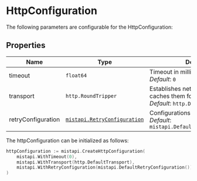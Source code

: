 
# HttpConfiguration

The following parameters are configurable for the HttpConfiguration:

## Properties

| Name | Type | Description | Setter | Getter |
|  --- | --- | --- | --- | --- |
| timeout | `float64` | Timeout in milliseconds.<br>*Default*: `0` | `WithTimeout` | `Timeout()` |
| transport | `http.RoundTripper` | Establishes network connection and caches them for reuse.<br>*Default*: `http.DefaultTransport` | `WithTransport` | `Transport()` |
| retryConfiguration | [`mistapi.RetryConfiguration`](../doc/retry-configuration.md) | Configurations to retry requests.<br>*Default*: `mistapi.DefaultRetryConfiguration()` | `WithRetryConfiguration` | `RetryConfiguration()` |

The httpConfiguration can be initialized as follows:

```go
httpConfiguration := mistapi.CreateHttpConfiguration(
    mistapi.WithTimeout(0),
    mistapi.WithTransport(http.DefaultTransport),
    mistapi.WithRetryConfiguration(mistapi.DefaultRetryConfiguration()),
)
```

